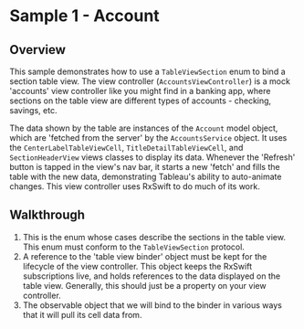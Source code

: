 # Sample 1 - Account

## Overview

This sample demonstrates how to use a `TableViewSection` enum to bind a section table view. The view controller 
(`AccountsViewController`) is a mock 'accounts' view controller like you might find in a banking app, where sections on the table view are 
different types of accounts - checking, savings, etc.

The data shown by the table are instances of the `Account` model object, which are 'fetched from the server' by the `AccountsService` 
object. It uses the `CenterLabelTableViewCell`, `TitleDetailTableViewCell`, and `SectionHeaderView` views classes to display its 
data. Whenever the 'Refresh' button is tapped in the view's nav bar, it starts a new 'fetch' and fills the table with the new data, 
demonstrating Tableau's ability to auto-animate changes. This view controller uses RxSwift to do much of its work.

## Walkthrough

1. This is the enum whose cases describe the sections in the table view. This enum must conform to the `TableViewSection` protocol.
2. A reference to the 'table view binder' object must be kept for the lifecycle of the view controller. This object keeps the RxSwift subscriptions
    live, and holds references to the data displayed on the table view. Generally, this should just be a property on your view controller.
3. The observable object that we will bind to the binder in various ways that it will pull its cell data from.
